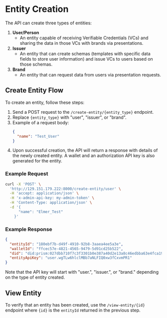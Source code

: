 # Entity Creation

The API can create three types of entities:
1. **User/Person**
    - An entity capable of receiving Verifiable Credentials (VCs) and sharing the data in those VCs with brands via presentations.
2. **Issuer**
    - An entity that can create schemas (templates with specific data fields to store user information) and issue VCs to users based on those schemas.
3. **Brand**
    - An entity that can request data from users via presentation requests.

## Create Entity Flow

To create an entity, follow these steps:

1. Send a POST request to the `/create-entity/{entity_type}` endpoint.
2. Replace `{entity_type}` with "user", "issuer", or "brand".
3. Example of a request body:
    ```json
    {
      "name": "Test_User"
    }
    ```
4. Upon successful creation, the API will return a response with details of the newly created entity. A wallet and an authorization API key is also generated for the entity.

### Example Request

```bash
curl -X 'POST' \
  'http://129.151.179.222:8000/create-entity/user' \
  -H 'accept: application/json' \
  -H 'x-admin-api-key: my-admin-token' \
  -H 'Content-Type: application/json' \
  -d '{
      "name": "Elmer_Test"
    }'
```

### Example Response

```json
{
  "entityId": "180ebf7b-d49f-4910-92b8-3aaea4ee5a3e",
  "walletId": "ffcec57e-4821-4565-9479-5d91cd25b522",
  "did": "did:prism:027dbb710f7c3f3301b0e387a40d2e13a8c46edbba63e4fca190987f1182b2ca:CnsKeRI6CgZhdXRoLTEQBEouCglzZWNwMjU2azESIQLhK1MWHE_qDN70ZVGz-d5oglBctpZaekrTiUeNYPcV0BI7CgdtYXN0ZXIwEAFKLgoJc2VjcDI1NmsxEiED8PxAsrLfOJSpNxF1lWBMa6DkYoANOvB-J6uQXs4Qp_Y",
  "entityApiKey": "user.wgTLw6hlclMBb7aNLFIQ0xw3fCxvmPR1"
}
```

Note that the API key will start with "user.", "issuer.", or "brand." depending on the type of entity created.

## View Entity
To verify that an entity has been created, use the `/view-entity/{id}` endpoint where `{id}` is the `entityId` returned in the previous step.

